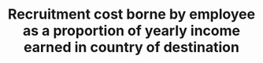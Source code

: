 ---
data_non_statistical: true
goal_meta_link: http://unstats.un.org/sdgs/files/metadata-compilation/Metadata-Goal-10.pdf
goal_meta_link_page: 9
graph: null
graph_status_notes: UNK
graph_title: Recruitment cost borne by employee as a proportion of yearly income earned
  in country of destination
graph_type: null
graph_type_description: null
has_metadata: true
indicator: 10.7.1
indicator_name: Recruitment cost borne by employee as a proportion of yearly income
  earned in country of destination
indicator_variable: null
layout: indicator
method_of_computation: Recruitment cost borne by agricultural workers, domestic workers
  and construction workers divided by yearly income earned in country of destination
permalink: /10-7-1/
published: true
rationale_interpretation: Migrant workers often pay recruitment agencies sums amounting
  to several months' expected wage. This contravenes the ILO Private Employment Agencies
  Convention commitment to abolish such fees. These fees disproportionately affect
  low-skilled, lowincome workers from low-income countries. By reducing recruitment
  costs the disposable incomes of low-income workers are increased and inequalities
  are reduced by enabling people who could otherwise not afford to seek employment
  abroad to do so without ending up in debt bondage.
reporting_status: notstarted
sdg_goal: 10
source_active_1: true
source_notes_1: null
source_title_1: null
target: Facilitate orderly, safe, regular and responsible migration and mobility of
  people, including through the implementation of planned and well-managed migration
  policies.
target_id: '10.7'
title: Recruitment cost borne by employee as a proportion of yearly income earned
  in country of destination
un_custodial_agency: ILO, World Bank
un_designated_tier: '3'
variable_description: null
variable_notes: null
---